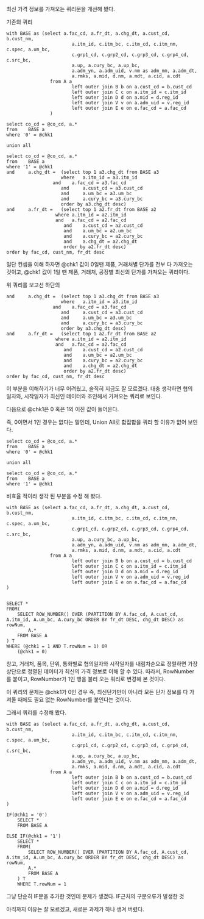 최신 가격 정보를 가져오는 쿼리문을 개선해 봤다.

기존의 쿼리

```
with BASE as (select a.fac_cd, a.fr_dt, a.chg_dt, a.cust_cd, b.cust_nm, 
						a.itm_id, c.itm_bc, c.itm_cd, c.itm_nm, c.spec, a.um_bc, 
						c.grp1_cd, c.grp2_cd, c.grp3_cd, c.grp4_cd, c.src_bc,
						a.up, a.cury_bc, a.up_bc, 
						a.adm_yn, a.adm_uid, v.nm as adm_nm, a.adm_dt,
						a.rmks, a.mid, d.nm, a.mdt, a.cid, a.cdt
				from A a 
						left outer join B b on a.cust_cd = b.cust_cd
						left outer join C c on a.itm_id = c.itm_id
						left outer join D d on a.mid = d.reg_id
						left outer join V v on a.adm_uid = v.reg_id
						left outer join E e on e.fac_cd = a.fac_cd
				)
        
select co_cd = @co_cd, a.*
from 	BASE a
where '0' = @chk1

union all

select co_cd = @co_cd, a.*
from 	BASE a
where '1' = @chk1
and 	a.chg_dt =	(select top 1 a3.chg_dt from BASE a3
					where	a.itm_id = a3.itm_id  
                 and 	a.fac_cd = a3.fac_cd 
				 	and 	a.cust_cd = a3.cust_cd
					and 	a.um_bc = a3.um_bc
					and 	a.cury_bc = a3.cury_bc
				 	order by a3.chg_dt desc)
and 	a.fr_dt =	(select top 1 a2.fr_dt from BASE a2
                  where	a.itm_id = a2.itm_id  
                  and 	a.fac_cd = a2.fac_cd
					 and 	a.cust_cd = a2.cust_cd
					 and 	a.um_bc = a2.um_bc
					 and 	a.cury_bc = a2.cury_bc
				 	 and 	a.chg_dt = a2.chg_dt
					 order by a2.fr_dt desc)
order by fac_cd, cust_nm, fr_dt desc
```
일단 컨셉을 이해 하자면 @chk1 값이 0일땐 제품, 거래처별 단가를 전부 다 가져오는 것이고, 
@chk1 값이 1일 땐 제품, 거래처, 공장별 최신의 단가를 가져오는 쿼리이다.

위 쿼리를 보고선 하단의 
```where '1' = @chk1
and 	a.chg_dt =	(select top 1 a3.chg_dt from BASE a3
					where	a.itm_id = a3.itm_id  
                 and 	a.fac_cd = a3.fac_cd 
				 	and 	a.cust_cd = a3.cust_cd
					and 	a.um_bc = a3.um_bc
					and 	a.cury_bc = a3.cury_bc
				 	order by a3.chg_dt desc)
and 	a.fr_dt =	(select top 1 a2.fr_dt from BASE a2
                  where	a.itm_id = a2.itm_id   
                  and 	a.fac_cd = a2.fac_cd
					 and 	a.cust_cd = a2.cust_cd
					 and 	a.um_bc = a2.um_bc
					 and 	a.cury_bc = a2.cury_bc
				 	 and 	a.chg_dt = a2.chg_dt
					 order by a2.fr_dt desc)
order by fac_cd, cust_nm, fr_dt desc
```
이 부분을 이해하기가 너무 어려웠고, 솔직히 지금도 잘 모르겠다.
대충 생각하면 협의 일자와, 시작일자가 최신인 데이터와 조인해서 가져오는 쿼리로 보인다.

다음으로 @chk1은 0 혹은 1의 이진 값이 들어온다.

즉, 0이면서 1인 경우는 없다는 말인데, Union All로 합집합을 쿼리 할 이유가 없어 보인다.
```
select co_cd = @co_cd, a.*
from 	BASE a
where '0' = @chk1

union all

select co_cd = @co_cd, a.*
from 	BASE a
where '1' = @chk1
```

비효율 적이라 생각 된 부분을 수정 해 봤다.

```
with BASE as (select a.fac_cd, a.fr_dt, a.chg_dt, a.cust_cd, b.cust_nm, 
						a.itm_id, c.itm_bc, c.itm_cd, c.itm_nm, c.spec, a.um_bc, 
						c.grp1_cd, c.grp2_cd, c.grp3_cd, c.grp4_cd, c.src_bc,
						a.up, a.cury_bc, a.up_bc, 
						a.adm_yn, a.adm_uid, v.nm as adm_nm, a.adm_dt,
						a.rmks, a.mid, d.nm, a.mdt, a.cid, a.cdt
				from A a 
						left outer join B b on a.cust_cd = b.cust_cd
						left outer join C c on a.itm_id = c.itm_id
						left outer join D d on a.mid = d.reg_id
						left outer join V v on a.adm_uid = v.reg_id
						left outer join E e on e.fac_cd = a.fac_cd
)


SELECT *
FROM(
	SELECT ROW_NUMBER() OVER (PARTITION BY A.fac_cd, A.cust_cd, A.itm_id, A.um_bc, A.cury_bc ORDER BY fr_dt DESC, chg_dt DESC) as rowNum,
		A.*
	FROM BASE A
) T
WHERE (@chk1 = 1 AND T.rowNum = 1) OR
	(@chk1 = 0)
```
창고, 거래처, 품목, 단위, 통화별로 협의일자와 시작일자를 내림차순으로 정렬하면 가장 상단으로 정렬된 데이터가 최신의 가격 정보로 이해 할 수 있다.
따라서, RowNumber를 붙이고, RowNumber가 1인 행을 불러 오는 쿼리로 변경해 본 것이다.

이 쿼리의 문제는 @chk1가 0인 경우 즉, 최신단가만이 아니라 모든 단가 정보를 다 가져올 때에도 필요 없는 RowNumber를 붙인다는 것이다.

그래서 쿼리를 수정해 봤다.
```
with BASE as (select a.fac_cd, a.fr_dt, a.chg_dt, a.cust_cd, b.cust_nm, 
						a.itm_id, c.itm_bc, c.itm_cd, c.itm_nm, c.spec, a.um_bc, 
						c.grp1_cd, c.grp2_cd, c.grp3_cd, c.grp4_cd, c.src_bc,
						a.up, a.cury_bc, a.up_bc, 
						a.adm_yn, a.adm_uid, v.nm as adm_nm, a.adm_dt,
						a.rmks, a.mid, d.nm, a.mdt, a.cid, a.cdt
				from A a 
						left outer join B b on a.cust_cd = b.cust_cd
						left outer join C c on a.itm_id = c.itm_id
						left outer join D d on a.mid = d.reg_id
						left outer join V v on a.adm_uid = v.reg_id
						left outer join E e on e.fac_cd = a.fac_cd
)

IF(@chk1 = '0')
	SELECT *
	FROM BASE A

ELSE IF(@chk1 = '1')
	SELECT *
	FROM(
		SELECT ROW_NUMBER() OVER (PARTITION BY A.fac_cd, A.cust_cd, A.itm_id, A.um_bc, A.cury_bc ORDER BY fr_dt DESC, chg_dt DESC) as rowNum,
		A.*
		FROM BASE A
	) T
	WHERE T.rowNum = 1
  ```
그냥 단순히 IF문을 추가한 것인데 문제가 생겼다.
IF근처의 구문오류가 발생한 것

아직까지 이유는 잘 모르겠고, 새로운 과제가 하나 생겨 버렸다.
